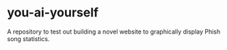 # you-ai-yourself
A repository to test out building a novel website to graphically display Phish song statistics. 
